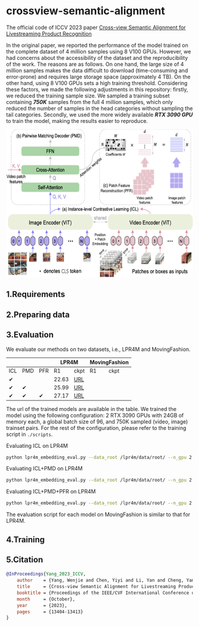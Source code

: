 # crossview-semantic-alignment

The official code of ICCV 2023 paper
[Cross-view Semantic Alignment for Livestreaming Product Recognition](https://openaccess.thecvf.com/content/ICCV2023/html/Yang_Cross-view_Semantic_Alignment_for_Livestreaming_Product_Recognition_ICCV_2023_paper.html)

In the original paper, we reported the performance of the model trained on the complete dataset of 4 million samples using 8 V100 GPUs. However, we had concerns about the accessibility of the dataset and the reproducibility of the work. The reasons are as follows. On one hand, the large size of 4 million samples makes the data difficult to download (time-consuming and error-prone) and requires large storage space (approximately 4 TB). On the other hand, using 8 V100 GPUs sets a high training threshold. Considering these factors, we made the following adjustments in this repository: firstly, we reduced the training sample size. We sampled a training subset containing ***750K*** samples from the full 4 million samples, which only reduced the number of samples in the head categories without sampling the tail categories. Secondly, we used the more widely available ***RTX 3090 GPU*** to train the model, making the results easier to reproduce.

<p align="center">
  <img width="600" height="400" src="./images/model.png">
</p>

## 1.Requirements

## 2.Preparing data

## 3.Evaluation

We evaluate our methods on two datasets, i.e., LPR4M and MovingFashion.
<table>
    <thead>
        <tr>
            <th colspan=3></th>
            <th colspan=2>LPR4M</th>
            <th colspan=2>MovingFashion</th>
        </tr>
    </thead>
    <tbody>
        <tr>
            <td>ICL</td>
            <td>PMD</td>
            <td>PFR</td>
            <td>R1</td>
            <td>ckpt</td>
            <td>R1</td>
            <td>ckpt</td>
        </tr>
        <tr>
          <td>&#10004</td>
          <td></td>
          <td></td>
          <td>22.63</td>
          <td><a href="https://drive.google.com/file/d/1DKJRDzsYAih_LBe2eTaeIF8hK3-J6rnU/view?usp=drive_link">URL</a></td>
          <td></td>
          <td></td>
        </tr>
        <tr>
          <td>&#10004</td>
          <td>&#10004</td>
          <td></td>
          <td>25.99</td>
          <td><a href="https://drive.google.com/file/d/1X-cNDd8k-0NItx9-8CDqPclaxLQJlk6h/view?usp=drive_link">URL</a></td>
          <td></td>
          <td></td>
        </tr>
        <tr>
          <td>&#10004</td>
          <td>&#10004</td>
          <td>&#10004</td>
          <td>27.17</td>
          <td><a href="https://drive.google.com/file/d/12Mu1QuVjLs2GbU2e7NcsHMzQJqWMMOmf/view?usp=drive_link">URL</a></td>
          <td></td>
          <td></td>
        </tr>
    </tbody>
</table>

The url of the trained models are available in the table. 
We trained the model using the following configuration: 2 RTX 3090 GPUs with 24GB of memory each, a global batch size of 96, and 750K sampled (video, image) trainset pairs. For the rest of the configuration, please refer to the training script in  `./scripts`.

Evaluating ICL on LPR4M
```bash
python lpr4m_embedding_eval.py --data_root /lpr4m/data/root/ --n_gpu 2 --sim_header mean_pooling  --one_stage --embedding_sim --ckpt_path /checkpoint/path
```

Evaluating ICL+PMD on LPR4M
```bash
python lpr4m_embedding_eval.py --data_root /lpr4m/data/root/ --n_gpu 2 --sim_header cross_attention --cross_num_hidden_layers 2 --embedding_sim --ckpt_path /checkpoint/path
```

Evaluating ICL+PMD+PFR on LPR4M
```bash
python lpr4m_embedding_eval.py --data_root /lpr4m/data/root/ --n_gpu 2 --sim_header cross_attention --cross_num_hidden_layers 2 --recons_feat --embedding_sim --ckpt_path /checkpoint/path
```
The evaluation script for each model on MovingFashion is similar to that for LPR4M.

## 4.Training
## 5.Citation

```bibtex
@InProceedings{Yang_2023_ICCV,
    author    = {Yang, Wenjie and Chen, Yiyi and Li, Yan and Cheng, Yanhua and Liu, Xudong and Chen, Quan and Li, Han},
    title     = {Cross-view Semantic Alignment for Livestreaming Product Recognition},
    booktitle = {Proceedings of the IEEE/CVF International Conference on Computer Vision (ICCV)},
    month     = {October},
    year      = {2023},
    pages     = {13404-13413}
}
``` 
